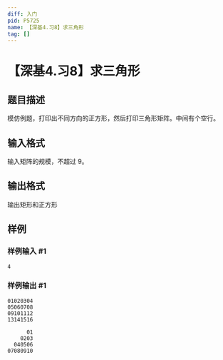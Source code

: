 ```yaml
---
diff: 入门
pid: P5725
name: 【深基4.习8】求三角形
tag: []
---
```

# 【深基4.习8】求三角形
## 题目描述

模仿例题，打印出不同方向的正方形，然后打印三角形矩阵。中间有个空行。
## 输入格式

输入矩阵的规模，不超过 $9$。
## 输出格式

输出矩形和正方形
## 样例

### 样例输入 #1
```
4
```
### 样例输出 #1
```
01020304
05060708
09101112
13141516

      01
    0203
  040506
07080910
```
